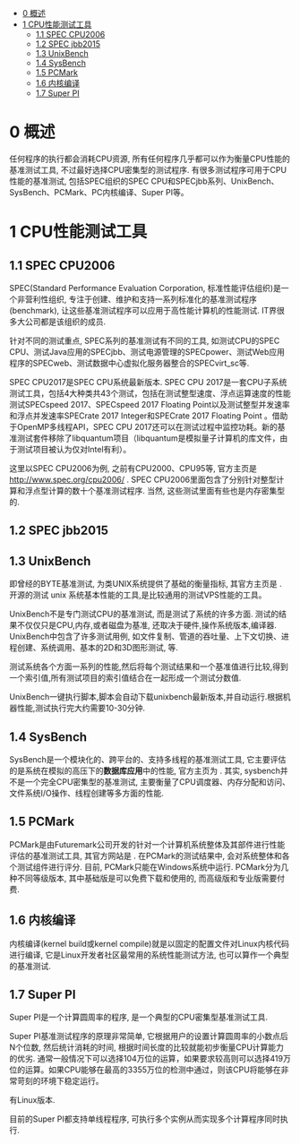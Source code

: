 
<!-- @import "[TOC]" {cmd="toc" depthFrom=1 depthTo=6 orderedList=false} -->

<!-- code_chunk_output -->

* [0 概述](#0-概述)
* [1 CPU性能测试工具](#1-cpu性能测试工具)
	* [1.1 SPEC CPU2006](#11-spec-cpu2006)
	* [1.2 SPEC jbb2015](#12-spec-jbb2015)
	* [1.3 UnixBench](#13-unixbench)
	* [1.4 SysBench](#14-sysbench)
	* [1.5 PCMark](#15-pcmark)
	* [1.6 内核编译](#16-内核编译)
	* [1.7 Super PI](#17-super-pi)

<!-- /code_chunk_output -->

# 0 概述

任何程序的执行都会消耗CPU资源, 所有任何程序几乎都可以作为衡量CPU性能的基准测试工具, 不过最好选择CPU密集型的测试程序. 有很多测试程序可用于CPU性能的基准测试, 包括SPEC组织的SPEC CPU和SPECjbb系列、UnixBench、SysBench、PCMark、PC内核编译、Super PI等。

# 1 CPU性能测试工具

## 1.1 SPEC CPU2006

SPEC(Standard Performance Evaluation Corporation, 标准性能评估组织)是一个非营利性组织, 专注于创建、维护和支持一系列标准化的基准测试程序(benchmark), 让这些基准测试程序可以应用于高性能计算机的性能测试. IT界很多大公司都是该组织的成员. 

针对不同的测试重点, SPEC系列的基准测试有不同的工具, 如测试CPU的SPEC CPU、测试Java应用的SPECjbb、测试电源管理的SPECpower、测试Web应用程序的SPECweb、测试数据中心虚拟化服务器整合的SPECvirt\_sc等. 

SPEC CPU2017是SPEC CPU系统最新版本. SPEC CPU 2017是一套CPU子系统测试工具，包括4大种类共43个测试，包括在测试整型速度、浮点运算速度的性能测试SPECspeed 2017、SPECspeed 2017 Floating Point以及测试整型并发速率和浮点并发速率SPECrate 2017 Integer和SPECrate 2017 Floating Point 。借助于OpenMP多线程API，SPEC CPU 2017还可以在测试过程中监控功耗。新的基准测试套件移除了libquantum项目（libquantum是模拟量子计算机的库文件，由于测试项目被认为仅对Intel有利）。

这里以SPEC CPU2006为例, 之前有CPU2000、CPU95等, 官方主页是 http://www.spec.org/cpu2006/ . SPEC CPU2006里面包含了分别针对整型计算和浮点型计算的数十个基准测试程序. 当然, 这些测试里面有些也是内存密集型的.

## 1.2 SPEC jbb2015

## 1.3 UnixBench

即曾经的BYTE基准测试, 为类UNIX系统提供了基础的衡量指标, 其官方主页是 . 开源的测试 unix 系统基本性能的工具,是比较通用的测试VPS性能的工具。

UnixBench不是专门测试CPU的基准测试, 而是测试了系统的许多方面. 测试的结果不仅仅只是CPU,内存,或者磁盘为基准, 还取决于硬件,操作系统版本,编译器. UnixBench中包含了许多测试用例, 如文件复制、管道的吞吐量、上下文切换、进程创建、系统调用、基本的2D和3D图形测试, 等.

测试系统各个方面一系列的性能,然后将每个测试结果和一个基准值进行比较,得到一个索引值,所有测试项目的索引值结合在一起形成一个测试分数值.

UnixBench一键执行脚本,脚本会自动下载unixbench最新版本,并自动运行.根据机器性能,测试执行完大约需要10-30分钟.

## 1.4 SysBench

SysBench是一个模块化的、跨平台的、支持多线程的基准测试工具, 它主要评估的是系统在模拟的高压下的**数据库应用**中的性能, 官方主页为 . 其实, sysbench并不是一个完全CPU密集型的基准测试, 主要衡量了CPU调度器、内存分配和访问、文件系统I/O操作、线程创建等多方面的性能.

## 1.5 PCMark

PCMark是由Futuremark公司开发的针对一个计算机系统整体及其部件进行性能评估的基准测试工具, 其官方网站是 . 在PCMark的测试结果中, 会对系统整体和各个测试组件进行评分. 目前, PCMark只能在Windows系统中运行. PCMark分为几种不同等级版本, 其中基础版是可以免费下载和使用的, 而高级版和专业版需要付费.

## 1.6 内核编译

内核编译(kernel build或kernel compile)就是以固定的配置文件对Linux内核代码进行编译, 它是Linux开发者社区最常用的系统性能测试方法, 也可以算作一个典型的基准测试. 

## 1.7 Super PI

Super PI是一个计算圆周率的程序, 是一个典型的CPU密集型基准测试工具. 

Super PI基准测试程序的原理非常简单, 它根据用户的设置计算圆周率的小数点后N个位数, 然后统计消耗的时间, 根据时间长度的比较就能初步衡量CPU计算能力的优劣. 通常一般情况下可以选择104万位的运算，如果要求较高则可以选择419万位的运算。如果CPU能够在最高的3355万位的检测中通过，则该CPU将能够在非常苛刻的环境下稳定运行。

有Linux版本.

目前的Super PI都支持单线程程序, 可执行多个实例从而实现多个计算程序同时执行. 